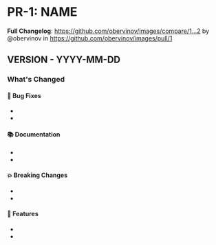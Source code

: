 # PR-1: NAME
**Full Changelog**: https://github.com/obervinov/images/compare/1...2 by @obervinov in https://github.com/obervinov/images/pull/1
## VERSION - YYYY-MM-DD
### What's Changed
#### 🐛 Bug Fixes
* 
* 
#### 📚 Documentation
* 
* 
#### 💥 Breaking Changes
* 
* 
#### 🚀 Features
* 
* 
